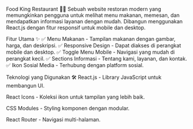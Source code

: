 Food King Restaurant 🍔🍟
Sebuah website restoran modern yang memungkinkan pengguna untuk melihat menu makanan, memesan, dan mendapatkan informasi layanan dengan mudah. Dibangun menggunakan React.js dengan fitur responsif untuk mobile dan desktop.

Fitur Utama ✨
✅ Menu Makanan - Tampilan makanan dengan gambar, harga, dan deskripsi.
✅ Responsive Design - Dapat diakses di perangkat mobile dan desktop.
✅ Toggle Menu Mobile - Navigasi yang mudah di perangkat kecil.
✅ Sections Informasi - Tentang kami, layanan, dan kontak.
✅ Ikon Sosial Media - Terhubung dengan platform sosial.

Teknologi yang Digunakan 🛠️
React.js - Library JavaScript untuk membangun UI.

React Icons - Koleksi ikon untuk tampilan yang lebih baik.

CSS Modules - Styling komponen dengan modular.

React Router  - Navigasi multi-halaman.
